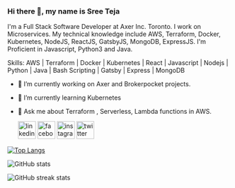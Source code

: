 ### Hi there 👋, my name is Sree Teja

I'm a Full Stack Software Developer at Axer Inc. Toronto. I work on Microservices. My technical knowledge include AWS, Terraform, Docker, Kubernetes, NodeJS, ReactJS, GatsbyJS, MongoDB, ExpressJS. I'm Proficient in Javascript, Python3 and Java.

Skills: AWS | Terraform | Docker | Kubernetes | React | Javascript | Nodejs | Python | Java | Bash Scripting | Gatsby | Express | MongoDB

- 🔭 I’m currently working on Axer and Brokerpocket projects.
- 🌱 I’m currently learning Kubernetes
- 💬 Ask me about Terraform , Serverless, Lambda functions in AWS.

  [<img src='https://cdn.jsdelivr.net/npm/simple-icons@3.0.1/icons/linkedin.svg' alt='linkedin' height='40'>](https://www.linkedin.com/in/sreeteja65) [<img src='https://cdn.jsdelivr.net/npm/simple-icons@3.0.1/icons/facebook.svg' alt='facebook' height='40'>](https://www.facebook.com/SreeTejaP/) [<img src='https://cdn.jsdelivr.net/npm/simple-icons@3.0.1/icons/instagram.svg' alt='instagram' height='40'>](https://www.instagram.com/sreetejap/) [<img src='https://cdn.jsdelivr.net/npm/simple-icons@3.0.1/icons/twitter.svg' alt='twitter' height='40'>](https://twitter.com/beastythumper)

[![Top Langs](https://github-readme-stats.vercel.app/api/top-langs/?username=sreetejap)](https://github.com/anuraghazra/github-readme-stats)

![GitHub stats](https://github-readme-stats.vercel.app/api?username=sreetejap&show_icons=true&count_private=true)

![GitHub streak stats](https://github-readme-streak-stats.herokuapp.com/?user=sreetejap)
